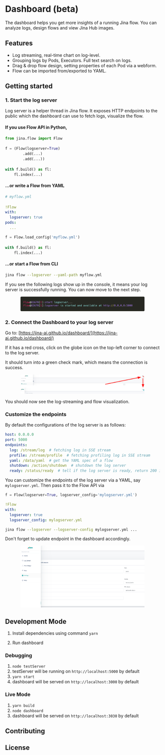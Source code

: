 # Dashboard (beta)

The dashboard helps you get more insights of a running Jina flow. You can analyze logs, design flows and view Jina Hub images.

<!-- START doctoc generated TOC please keep comment here to allow auto update -->
<!-- DON'T EDIT THIS SECTION, INSTEAD RE-RUN doctoc TO UPDATE -->

<!-- END doctoc generated TOC please keep comment here to allow auto update -->



## Features

- Log streaming, real-time chart on log-level.
- Grouping logs by Pods, Executors. Full text search on logs.
- Drag & drop flow design, setting properties of each Pod via a webform.
- Flow can be imported from/exported to YAML.

## Getting started

### 1. Start the log server

Log server is a helper thread in Jina flow. It exposes HTTP endpoints to the public which the dashboard can use to fetch logs, visualize the flow.    

#### If you use Flow API in Python,

```python
from jina.flow import Flow

f = (Flow(logserver=True)
        .add(...)
        .add(...))

with f.build() as fl:
    fl.index(...)
```

#### ...or write a Flow from YAML

```yaml
# myflow.yml

!Flow
with:
  logserver: true
pods:
  ...
```

```python
f = Flow.load_config('myflow.yml')

with f.build() as fl:
    fl.index(...)
```

#### ...or start a Flow from CLI

```bash
jina flow --logserver --yaml-path myflow.yml 
```

If you see the following logs show up in the console, it means your log server is successfully running. You can now move to the next step.

<p align="center">
<img src=".github/logserver.png?raw=true" alt="logserver success started" width="80%">
</p>

### 2. Connect the Dashboard to your log server

Go to: [https://jina-ai.github.io/dashboard/](https://jina-ai.github.io/dashboard/)

If it has a red cross, click on the globe icon on the top-left corner to connect to the log server.

It should turn into a green check mark, which means the connection is success.

<p align="center">
<img src=".github/.README_images/2859cc17.png?raw=true" alt="log server settings" width="80%">
</p>

You should now see the log-streaming and flow visualization.

### Customize the endpoints

By default the configurations of the log server is as follows:

```yaml
host: 0.0.0.0
port: 5000
endpoints:
  log: /stream/log  # fetching log in SSE stream
  profile: /stream/profile  # fetching profiling log in SSE stream
  yaml: /data/yaml  # get the YAML spec of a flow
  shutdown: /action/shutdown  # shutdown the log server
  ready: /status/ready  # tell if the log server is ready, return 200 if yes
```

You can customize the endpoints of the log server via a YAML, say `mylogserver.yml`. Then pass it to the Flow API via 
```python
f = Flow(logserver=True, logserver_config='mylogserver.yml')
```

```yaml
!Flow
with:
  logserver: true
  logserver_config: mylogserver.yml 
```

```bash
jina flow --logserver --logserver-config mylogserver.yml ...
```

Don't forget to update endpoint in the dashboard accordingly.

<p align="center">
<img src=".github/.README_images/35e39bdd.png?raw=true" alt="log server settings" width="80%">
</p>

## Development Mode

1. Install dependencies using command `yarn`

2. Run dashboard

### Debugging

1. `node testServer`
2.  testServer will be running on `http://localhost:5000` by default
3. `yarn start`
4.  dashboard will be served on `http://localhost:3000` by default

### Live Mode

1. `yarn build`
2. `node dashboard`
3. dashboard will be served on `http://localhost:3030` by default


## Contributing

## License

